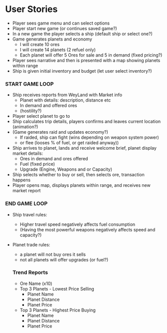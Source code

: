 # User Stories 

- Player sees game menu and can select options
- Player start new game (or continues saved game?)
- In a new game the player selects a ship (default ship or select one?)
- Game generates planets and economy 
  - I will create 10 ores 
  - I will create 14 planets (2 refuel only)
  - Each planet will offer 5 Ores for sale and 5 in demand (fixed pricing?) 
- Player sees narrative and then is presented with a map showing planets within range 
- Ship is given initial inventory and budget (let user select inventory?)

### START GAME LOOP

  - Ship receives reports from WeyLand with Market info 
    - Planet with details: description, distance etc 
    - In demand and offered ores
    - (hostility?)
  - Player select planet to go to 
  - Ship calculates trip details, players confirms and leaves current location (animation?)
  - (Game generates raid and updates economy?)
     - If raided, ship can fight (wins depending on weapon system power) 
     - or flee (looses % of fuel, or get raided anyway)) 
  - Ship arrives to planet, lands and receive welcome brief, planet display market details:
    - Ores in demand and ores offered
    - Fuel (fixed price)
    - Upgrade (Engine, Weapons and or Capacity)
  - Ship selects whether to buy or sell, then selects ore, transaction happens 
  - Player opens map, displays planets within range, and receives new market report 

### END GAME LOOP

- Ship travel rules: 
  - Higher travel speed negatively affects fuel consumption 
  - (Having the most powerful weapons negatively affects speed and capacity?)
  
- Planet trade rules:
  - a planet will not buy ores it sells
  - not all planets will offer upgrades (or fuel?)
  
  ### Trend Reports  
  
  * Ore Name (x10)
  * Top 3 Planets - Lowest Price Selling
    * Planet Name
    * Planet Distance
    * Planet Price
  * Top 3 Planets - Highest Price Buying
    * Planet Name
    * Planet Distance
    * Planet Price
  
